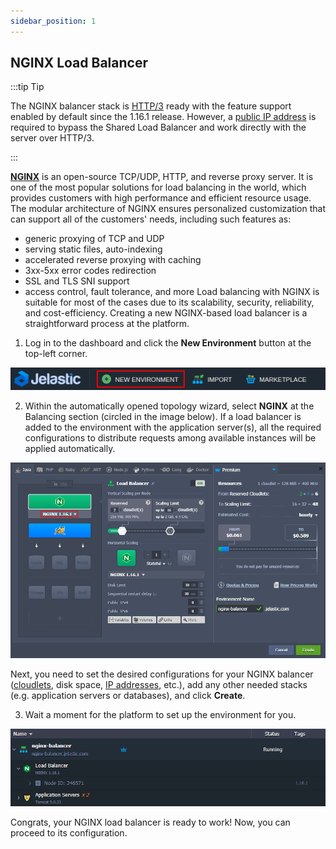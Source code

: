 ```yaml
---
sidebar_position: 1
---
```


## NGINX Load Balancer

:::tip Tip

The NGINX balancer stack is [HTTP/3](/docs/ApplicationSetting/External%20Access%20To%20Applications/HTTP3%20Support) ready with the feature support enabled by default since the 1.16.1 release. However, a [public IP address](/docs/ApplicationSetting/External%20Access%20To%20Applications/Public%20IP) is required to bypass the Shared Load Balancer and work directly with the server over HTTP/3.

:::

**[NGINX](https://nginx.org/en/)** is an open-source TCP/UDP, HTTP, and reverse proxy server. It is one of the most popular solutions for load balancing in the world, which provides customers with high performance and efficient resource usage. The modular architecture of NGINX ensures personalized customization that can support all of the customers' needs, including such features as:

- generic proxying of TCP and UDP
- serving static files, auto-indexing
- accelerated reverse proxying with caching
- 3xx-5xx error codes redirection
- SSL and TLS SNI support
- access control, fault tolerance, and more
  Load balancing with NGINX is suitable for most of the cases due to its scalability, security, reliability, and cost-efficiency. Creating a new NGINX-based load balancer is a straightforward process at the platform.

1. Log in to the dashboard and click the **New Environment** button at the top-left corner.

<div style={{
    display:'flex',
    justifyContent: 'center',
    margin: '0 0 1rem 0'
}}>

![Locale Dropdown](./img/NGINXBalancer/01-create-new-environment.png)

</div>

2. Within the automatically opened topology wizard, select **NGINX** at the Balancing section (circled in the image below). If a load balancer is added to the environment with the application server(s), all the required configurations to distribute requests among available instances will be applied automatically.

<div style={{
    display:'flex',
    justifyContent: 'center',
    margin: '0 0 1rem 0'
}}>

![Locale Dropdown](./img/NGINXBalancer/02-add-nginx-load-balancer.png)

</div>

Next, you need to set the desired configurations for your NGINX balancer ([cloudlets](/docs/PlatformOverview/Cloudlet), disk space, [IP addresses](/docs/ApplicationSetting/External%20Access%20To%20Applications/Public%20IP), etc.), add any other needed stacks (e.g. application servers or databases), and click **Create**.

3. Wait a moment for the platform to set up the environment for you.

<div style={{
    display:'flex',
    justifyContent: 'center',
    margin: '0 0 1rem 0'
}}>

![Locale Dropdown](./img/NGINXBalancer/03-environment-with-nginx-balancer.png)

</div>

Congrats, your NGINX load balancer is ready to work! Now, you can proceed to its configuration.
